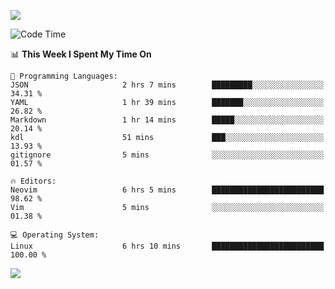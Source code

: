 <!-- [![Top Langs](https://github-readme-stats.vercel.app/api/top-langs/?username=gagahsyuja&theme=dracula&hide_border=true&border_radius=7)](https://github.com/anuraghazra/github-readme-stats) -->

![](https://komarev.com/ghpvc/?username=gagahsyuja&color=orange)

<!--START_SECTION:waka-->
![Code Time](http://img.shields.io/badge/Code%20Time-1%2C471%20hrs%2051%20mins-blue)

📊 **This Week I Spent My Time On** 

```text
💬 Programming Languages: 
JSON                     2 hrs 7 mins        █████████░░░░░░░░░░░░░░░░   34.31 % 
YAML                     1 hr 39 mins        ███████░░░░░░░░░░░░░░░░░░   26.82 % 
Markdown                 1 hr 14 mins        █████░░░░░░░░░░░░░░░░░░░░   20.14 % 
kdl                      51 mins             ███░░░░░░░░░░░░░░░░░░░░░░   13.93 % 
gitignore                5 mins              ░░░░░░░░░░░░░░░░░░░░░░░░░   01.57 % 

🔥 Editors: 
Neovim                   6 hrs 5 mins        █████████████████████████   98.62 % 
Vim                      5 mins              ░░░░░░░░░░░░░░░░░░░░░░░░░   01.38 % 

💻 Operating System: 
Linux                    6 hrs 10 mins       █████████████████████████   100.00 % 
```


<!--END_SECTION:waka-->

![](https://hit.yhype.me/github/profile?account_id=96577465)
